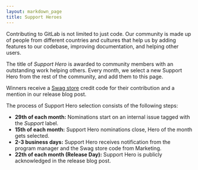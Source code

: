 ```yaml
---
layout: markdown_page
title: Support Heroes
---
```


Contributing to GitLab is not limited to just code. Our community is made up of people from different countries and cultures that help us by adding features to our codebase, improving documentation, and helping other users.

The title of _Support Hero_ is awarded to community members with an outstanding work helping others. Every month, we select a new Support Hero from the rest of the community, and add them to this page.

Winners receive a [Swag store](https://gitlab.mybrightsites.com) credit code for their contribution and a mention in our release blog post.

The process of Support Hero selection consists of the following steps:

+ **29th of each month:** Nominations start on an internal issue tagged with the _Support_ label.
+ **15th of each month:** Support Hero nominations close, Hero of the month gets selected.
+ **2-3 business days:** Support Hero receives notification from the program manager and the Swag store code from Marketing.
+ **22th of each month (Release Day):** Support Hero is publicly acknowledged in the release blog post.